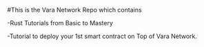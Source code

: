 #This is the Vara Network Repo which contains 

-Rust Tutorials from Basic to Mastery 

-Tutorial to deploy your 1st smart contract on Top of  Vara Network.
